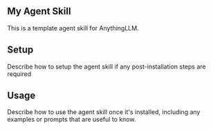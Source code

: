 ## My Agent Skill

This is a template agent skill for AnythingLLM.

## Setup

Describe how to setup the agent skill if any post-installation steps are required

## Usage

Describe how to use the agent skill once it's installed, including any examples or prompts that are useful to know.
